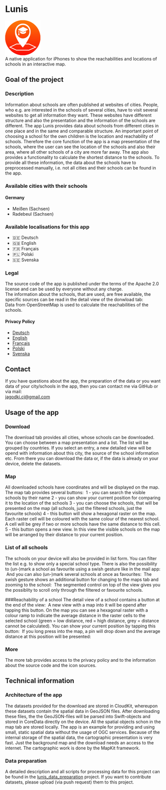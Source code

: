# Lunis
<img src="Icons/appIcon.png"/><br>
A native application for iPhones to show the reachabilities and locations of schools in an interactive map.

## Goal of the project
### Description
Information about schools are often published at websites of cities.
People, who e.g. are interested in the schools of several cities, have to visit several websites to get all information they want.
These websites have different structure and also the presentation and the information of the schools are different.
The app Lunis provides data about schools from different cities in one place and in the same and comparable structure.
An important point of choosing a school for the own children is the location and reachability of schools.
Therefore the core function of the app is a map presentation of the schools, where the user can see the location of the schools
and also their area, where all other schools of a city are more far away.
The app also provides a functionality to calculate the shortest distance to the schools.
To provide all these information, the data about the schools have to preprocessed manually, i.e. not all cities and their
schools can be found in the app.

### Available cities with their schools
#### Germany
- Meißen (Sachsen)
- Radebeul (Sachsen)

### Available localisations for this app
- 🇩🇪 Deutsch
- 🇬🇧 English
- 🇫🇷 Français
- 🇵🇱 Polski
- 🇸🇪 Svenska

### Legal
The source code of the app is published under the terms of the Apache 2.0 license and can be used by everyone without any charge.
<br>
The information about the schools, that are used, are free available, the specific sources can be read in the detail view of the donwload tab:
<img src=""/>
<br>
Data from OpenStreetMap is used to calculate the reachabilities of the schools.
<br>
#### Privacy Policy
- <a href="https://github.com/jagodki/Lunis/blob/master/Privacy%20Policies/pp_de.md">Deutsch</a>
- <a href="https://github.com/jagodki/Lunis/blob/master/Privacy%20Policies/pp_en.md">English</a>
- <a href="https://github.com/jagodki/Lunis/blob/master/Privacy%20Policies/pp_fr.md">Français</a>
- <a href="https://github.com/jagodki/Lunis/blob/master/Privacy%20Policies/pp_pl.md">Polski</a>
- <a href="https://github.com/jagodki/Lunis/blob/master/Privacy%20Policies/pp_se.md">Svenska</a>

## Contact
If you have questions about the app, the preparation of the data or you want data of your city/schools in the app,
then you can contact me via GitHub or via mail:
<br>
<a href="jagodki.cj@gmail.com">jagodki.cj@gmail.com</a>

## Usage of the app
### Download
The download tab provides all cities, whose schools can be downloaded. You can choose between a map presentation and a list.
The list will be grouped by countries. If you select an entry, a new detailed view will be opend with information about this city, 
the source of the school information etc. From there you can download the data or, if the data is already on your device,
delete the datasets.

### Map
All downloaded schools have coordinates and will be displayed on the map. The map tab provides several buttons:
<img src=""/>
1 - you can search the visible schools by their name
2 - you can show your current position for comparing it to the location of the schools
3 - you can choose the schools, that will be presented on the map (all schools, just the filtered schools, just the favourite schools)
4 - this button will show a hexagonal raster on the map. Each raster cell will be coloured with the same colour of the nearest school. A cell will be grey if two or more schools have the same distance to this cell.
5 - this button opens a new view. In this view the visible schools on the map will be arranged by their distance to your current position.

### List of all schools
The schools on your device will also be provided in list form. You can filter the list e.g. to show only a special school type.
There is also the possibility to (un-)mark a school as favourite using a swish gesture like in the mail app:
<img src=""/>
And you can also (un-)mark several schools at once as favourites:
<img src=""/>
The swish gesture shows an additional button for changing to the maps tab and zooming to the school:
<img src=""/>
The segmented control on top of the view gives you the possiblity to scroll only through the filtered or favourite schools.

###Reachability of a school
The detail view of a school contains a button at the end of the view:
<img src=""/>
A new view with a map into it will be opend after tapping this button. On the map you can see a hexagonal raster
with a colour ramp to indicate the average distance in the raster cells to the selected school (green = low distance,
red = high distance, grey = distance cannot be calculated). You can show your current position by tapping this button:
<img src=""/>
If you long press into the map, a pin will drop down and the average distance at this position will be presented:
<img src=""/>


### More
The more tab provides access to the privacy policy and to the information about the source code and the icon sources.

## Technical information
### Architecture of the app
The datasets provided for the download are stored in CloudKit, whereupon these datasets contain the spatial data in GeoJSON files.
After downloading these files, the the GeoJSON-files will be parsed into Swift-objects and stored in CoreData directly on the device.
All the spatial objects schon in the map tab are stored locally. The app is an example for providing and using small, static spatial data
without the usage of OGC services. Because of the internal storage of the spatial data, the cartographic presentation is very fast.
Just the background map and the download needs an access to the internet. The cartographic work is done by the MapKit framework.

### Data preparation
A detailed description and all scripts for processing data for this project can be found in the <a href="">lunis_data_preparation</a> project.
If you want to contribute datasets, please upload (via push request) them to this project.
